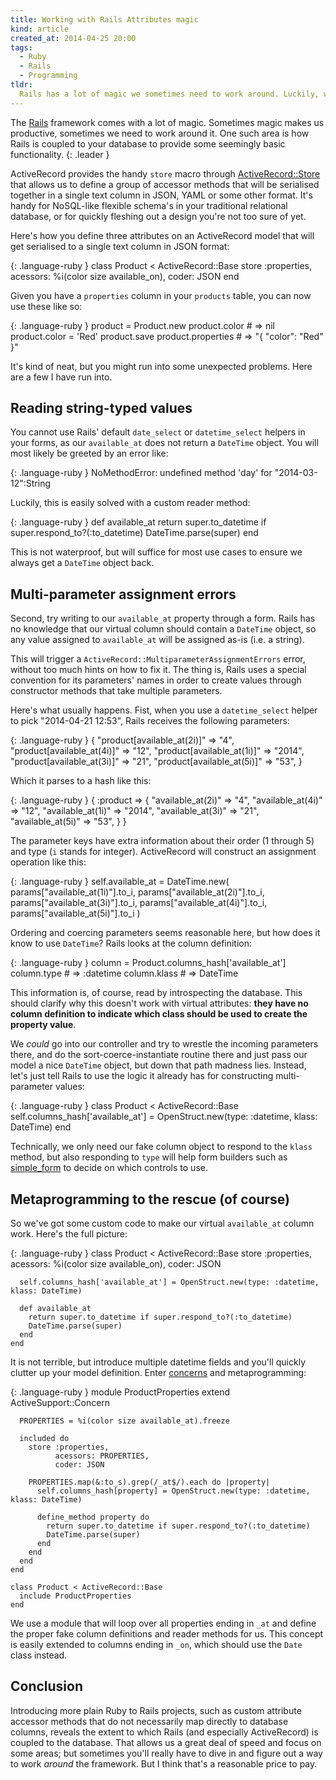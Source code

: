 ```yaml
---
title: Working with Rails Attributes magic
kind: article
created_at: 2014-04-25 20:00
tags:
  - Ruby
  - Rails
  - Programming
tldr:
  Rails has a lot of magic we sometimes need to work around. Luckily, we can.
---
```

The [Rails][] framework comes with a lot of magic. Sometimes magic makes us
productive, sometimes we need to work around it. One such area is how Rails is
coupled to your database to provide some seemingly basic functionality.
{: .leader }

ActiveRecord provides the handy `store` macro through [ActiveRecord::Store][]
that allows us to define a group of accessor methods that will be serialised
together in a single text column in JSON, YAML or some other format. It's handy
for NoSQL-like flexible schema's in your traditional relational database, or for
quickly fleshing out a design you're not too sure of yet.

Here's how you define three attributes on an ActiveRecord model that will get
serialised to a single text column in JSON format:

{: .language-ruby }
    class Product < ActiveRecord::Base
      store :properties,
            acessors: %i(color size available_on),
            coder: JSON
    end

Given you have a `properties` column in your `products` table, you can now use
these like so:

{: .language-ruby }
    product = Product.new
    product.color # => nil
    product.color = 'Red'
    product.save
    product.properties
    # => "{ \"color\": \"Red\" }"

It's kind of neat, but you might run into some unexpected problems. Here are a
few I have run into.

## Reading string-typed values

You cannot use Rails' default `date_select` or `datetime_select` helpers in your
forms, as our `available_at` does not return a `DateTime` object. You will most
likely be greeted by an error like:

{: .language-ruby }
    NoMethodError: undefined method 'day' for "2014-03-12":String

Luckily, this is easily solved with a custom reader method:

{: .language-ruby }
    def available_at
      return super.to_datetime if super.respond_to?(:to_datetime)
      DateTime.parse(super)
    end

This is not waterproof, but will suffice for most use cases to ensure we always
get a `DateTime` object back.

## Multi-parameter assignment errors

Second, try writing to our `available_at` property through a form. Rails has no
knowledge that our virtual column should contain a `DateTime` object, so any
value assigned to `available_at` will be assigned as-is (i.e. a string).

This will trigger a `ActiveRecord::MultiparameterAssignmentErrors` error,
without too much hints on how to fix it. The thing is, Rails uses a special
convention for its parameters' names in order to create values through
constructor methods that take multiple parameters.

Here's what usually happens. Fist, when you use a `datetime_select` helper to
pick "2014-04-21 12:53", Rails receives the following parameters:

{: .language-ruby }
    {
      "product[available_at(2i)]" => "4", 
      "product[available_at(4i)]" => "12",
      "product[available_at(1i)]" => "2014",
      "product[available_at(3i)]" => "21", 
      "product[available_at(5i)]" => "53", 
    }

Which it parses to a hash like this:

{: .language-ruby }
    {
      :product => {
        "available_at(2i)" => "4", 
        "available_at(4i)" => "12",
        "available_at(1i)" => "2014",
        "available_at(3i)" => "21", 
        "available_at(5i)" => "53", 
      }
    }

The parameter keys have extra information about their order (1 through 5) and
type (`i` stands for integer). ActiveRecord will construct an assignment
operation like this:

{: .language-ruby }
    self.available_at = DateTime.new(
        params["available_at(1i)"].to_i,
        params["available_at(2i)"].to_i,
        params["available_at(3i)"].to_i,
        params["available_at(4i)"].to_i,
        params["available_at(5i)"].to_i
    )

Ordering and coercing parameters seems reasonable here, but how does it know to
use `DateTime`? Rails looks at the column definition:

{: .language-ruby }
    column = Product.columns_hash['available_at']
    column.type  # => :datetime
    column.klass # => DateTime

This information is, of course, read by introspecting the database. This should
clarify why this doesn't work with virtual attributes: **they have no column
definition to indicate which class should be used to create the property
value**.

We _could_ go into our controller and try to wrestle the incoming parameters
there, and do the sort-coerce-instantiate routine there and just pass our model
a nice `DateTime` object, but down that path madness lies. Instead, let's just
tell Rails to use the logic it already has for constructing multi-parameter
values:

{: .language-ruby }
    class Product < ActiveRecord::Base
      self.columns_hash['available_at'] = OpenStruct.new(type: :datetime, klass: DateTime)
    end

Technically, we only need our fake column object to respond to the `klass`
method, but also responding to `type` will help form builders such as
[simple_form][] to decide on which controls to use.

## Metaprogramming to the rescue (of course)

So we've got some custom code to make our virtual `available_at` column work.
Here's the full picture:

{: .language-ruby }
    class Product < ActiveRecord::Base
      store :properties,
            acessors: %i(color size available_on),
            coder: JSON
      
      self.columns_hash['available_at'] = OpenStruct.new(type: :datetime, klass: DateTime)
      
      def available_at
        return super.to_datetime if super.respond_to?(:to_datetime)
        DateTime.parse(super)
      end
    end

It is not terrible, but introduce multiple datetime fields and you'll quickly
clutter up your model definition. Enter [concerns][] and metaprogramming:

{: .language-ruby }
    module ProductProperties
      extend ActiveSupport::Concern

      PROPERTIES = %i(color size available_at).freeze

      included do
        store :properties,
              acessors: PROPERTIES,
              coder: JSON
      
        PROPERTIES.map(&:to_s).grep(/_at$/).each do |property|
          self.columns_hash[property] = OpenStruct.new(type: :datetime, klass: DateTime)

          define_method property do
            return super.to_datetime if super.respond_to?(:to_datetime)
            DateTime.parse(super)
          end
        end
      end      
    end

    class Product < ActiveRecord::Base
      include ProductProperties
    end

We use a module that will loop over all properties ending in `_at` and define
the proper fake column definitions and reader methods for us. This concept is
easily extended to columns ending in `_on`, which should use the `Date` class
instead.

## Conclusion

Introducing more plain Ruby to Rails projects, such as custom attribute accessor
methods that do not necessarily map directly to database columns, reveals the
extent to which Rails (and especially ActiveRecord) is coupled to the database.
That allows us a great deal of speed and focus on some areas; but sometimes
you'll really have to dive in and figure out a way to work _around_ the
framework. But I think that's a reasonable price to pay.

[simple_form]:         https://github.com/plataformatec/simple_form
[ActiveRecord::Store]: http://api.rubyonrails.org/classes/ActiveRecord/Store.html
[Rails]:               http://rubyonrails.org
[concerns]:            http://api.rubyonrails.org/classes/ActiveSupport/Concern.html
